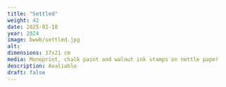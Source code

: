 ```yaml
---
title: "Settled"
weight: 42
date: 2025-02-18
year: 2024
image: bwwb/settled.jpg
alt: 
dimensions: 17x21 cm
media: Monoprint, chalk paint and walnut ink stamps on nettle paper
description: Avaliable
draft: false
---
```



